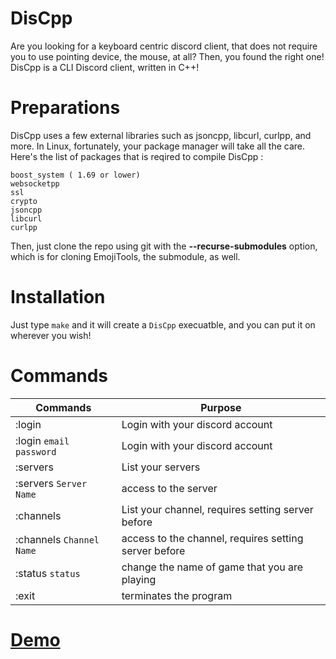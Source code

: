 # DisCpp
Are you looking for a keyboard centric discord client, that does not require you to use pointing device, the mouse, at all?  Then, you found the right one! DisCpp is a CLI Discord client, written in C++! 

# Preparations
DisCpp uses a few external libraries such as jsoncpp, libcurl, curlpp, and more.
In Linux, fortunately, your package manager will take all the care.
Here's the list of packages that is reqired to compile DisCpp :
```
boost_system ( 1.69 or lower)
websocketpp
ssl
crypto
jsoncpp
libcurl
curlpp
```
Then, just clone the repo using git with the **--recurse-submodules** option, which is for cloning EmojiTools, the submodule, as well.

# Installation
Just type ```make``` and it will create a ```DisCpp``` execuatble, and you can put it on wherever you wish!

# Commands
| Commands                          | Purpose                                               |
|-----------------------------------|-------------------------------------------------------|
| :login                            | Login with your discord account                       |
| :login ```email``` ```password``` | Login with your discord account                       |
| :servers                          | List your servers                                     |
| :servers ```Server Name```        | access to the server                                  |
| :channels                         | List your channel, requires setting server before     |
| :channels ```Channel Name```      | access to the channel, requires setting server before |
| :status ```status```              | change the name of game that you are playing          |
| :exit                             | terminates the program                                |


# [Demo](https://www.reddit.com/r/unixporn/comments/cfd64p/oc_new_cli_discord_client_discpp_that_is_purely/?utm_source=share&utm_medium=web2x)
